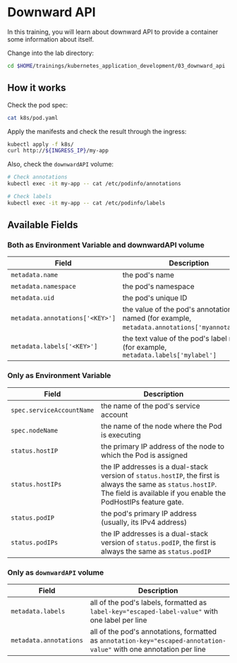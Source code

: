 # Downward API

In this training, you will learn about downward API to provide a container some information about itself.

Change into the lab directory:

```bash
cd $HOME/trainings/kubernetes_application_development/03_downward_api
```

## How it works

Check the pod spec:

```bash
cat k8s/pod.yaml
```

Apply the manifests and check the result through the ingress:

```bash
kubectl apply -f k8s/
curl http://${INGRESS_IP}/my-app
```

Also, check the `downwardAPI` volume:

```bash
# Check annotations
kubectl exec -it my-app -- cat /etc/podinfo/annotations

# Check labels
kubectl exec -it my-app -- cat /etc/podinfo/labels
```

## Available Fields

### Both as Environment Variable and downwardAPI volume

| Field  | Description   |
|--------|---------------|
| `metadata.name` | the pod's name |
| `metadata.namespace` | the pod's namespace |
| `metadata.uid` |the pod's unique ID |
| `metadata.annotations['<KEY>']` | the value of the pod's annotation named <KEY> (for example, `metadata.annotations['myannotation']`) |
| `metadata.labels['<KEY>']` | the text value of the pod's label named <KEY> (for example, `metadata.labels['mylabel']` |

### Only as Environment Variable

| Field  | Description   |
|--------|---------------|
| `spec.serviceAccountName` |the name of the pod's service account |
| `spec.nodeName` |the name of the node where the Pod is executing |
| `status.hostIP` |the primary IP address of the node to which the Pod is assigned |
| `status.hostIPs` |the IP addresses is a dual-stack version of `status.hostIP`, the first is always the same as `status.hostIP`. The field is available if you enable the PodHostIPs feature gate. |
| `status.podIP` | the pod's primary IP address (usually, its IPv4 address) |
| `status.podIPs` | the IP addresses is a dual-stack version of `status.podIP`, the first is always the same as `status.podIP` |

### Only as `downwardAPI` volume

| Field  | Description   |
|--------|---------------|
| `metadata.labels` | all of the pod's labels, formatted as `label-key="escaped-label-value"` with one label per line |
| `metadata.annotations` | all of the pod's annotations, formatted as `annotation-key="escaped-annotation-value"` with one annotation per line |
